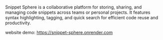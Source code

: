 Snippet Sphere is a collaborative platform for storing, sharing, and managing code snippets across teams or personal projects. It features syntax highlighting, tagging, and quick search for efficient code reuse and productivity.


website demo:
https://snippet-sphere.onrender.com
